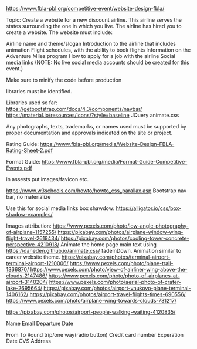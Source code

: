 
  https://www.fbla-pbl.org/competitive-event/website-design-fbla/

  Topic: Create a website for a new discount airline. This airline serves the states surrounding the one in which you live. The airline has hired you to create a website. The website must include:

  Airline name and theme/slogan
  Introduction to the airline that includes animation
  Flight schedules, with the ability to book flights
  Information on the Adventure Miles program
  How to apply for a job with the airline
  Social media links (NOTE: No live social media accounts should be created for this event.)

  Make sure to minify the code before production

  libraries must be identified.

  Libraries used so far:
  https://getbootstrap.com/docs/4.3/components/navbar/
  https://material.io/resources/icons/?style=baseline
  JQuery
  animate.css

  Any photographs, texts, trademarks, or names used must be supported by proper documentation and approvals indicated on the site or project.

  Rating Guide:
  https://www.fbla-pbl.org/media/Website-Design-FBLA-Rating-Sheet-2.pdf

  Format Guide:
  https://www.fbla-pbl.org/media/Format-Guide-Competitive-Events.pdf

  in assests put images/favicon etc.

  https://www.w3schools.com/howto/howto_css_parallax.asp
  Bootstrap nav bar, no materialize

  Use this for social media links box shawdow:
  https://alligator.io/css/box-shadow-examples/

  Images attribution:
  https://www.pexels.com/photo/low-angle-photography-of-airplane-1157255/
  https://pixabay.com/photos/airplane-window-wing-flight-travel-2619434/
  https://pixabay.com/photos/cooling-tower-concrete-perspective-4210918/
  Animate the home page main text using https://daneden.github.io/animate.css/ fadeInDown. Animation similar to career website theme.
  https://pixabay.com/photos/terminal-airport-terminal-airport-1210006/
  https://www.pexels.com/photo/plane-trail-1366870/
  https://www.pexels.com/photo/view-of-airliner-wing-above-the-clouds-2147486/
  https://www.pexels.com/photo/photo-of-airplanes-at-airport-3140204/
  https://www.pexels.com/photo/aerial-photo-of-crater-lake-2695664/
https://pixabay.com/photos/airport-vnukovo-plane-terminal-1406162/
https://pixabay.com/photos/airport-travel-flights-times-690556/
https://www.pexels.com/photo/airplane-wing-towards-clouds-731217/


https://pixabay.com/photos/airport-people-walking-waiting-4120835/

Name
Email
Departure Date

From
To
Round trip/one way(radio button)
Credit card number
Experation Date
CVS
Address